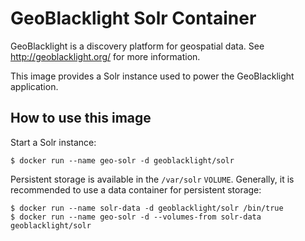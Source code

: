 
GeoBlacklight Solr Container
============================

GeoBlacklight is a discovery platform for geospatial data. See http://geoblacklight.org/ for more information.

This image provides a Solr instance used to power the GeoBlacklight application.

How to use this image
---------------------

Start a Solr instance:

    $ docker run --name geo-solr -d geoblacklight/solr

Persistent storage is available in the `/var/solr` `VOLUME`. Generally, it is recommended to use a data container for persistent storage:

    $ docker run --name solr-data -d geoblacklight/solr /bin/true
    $ docker run --name geo-solr -d --volumes-from solr-data geoblacklight/solr
